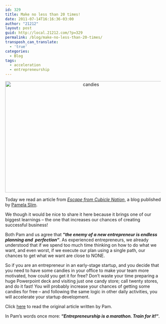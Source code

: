 ```yaml
---
id: 329
title: Make no less than 20 times!
date: 2011-07-14T16:16:36-03:00
author: "21212"
layout: post
guid: http://local.21212.com/?p=329
permalink: /blog/make-no-less-than-20-times/
transposh_can_translate:
  - 'true'
categories:
  - Blog
tags:
  - acceleration
  - entrepreneurship
---
```

<p style="text-align: center">
  <img class="aligncenter size-full wp-image-334" src="{{ site.url }}/assets/wp-content/uploads/2011/07/663433_35712445-e1310670711669.jpg" alt="candies" width="540" height="359" srcset="{{ site.url }}/assets/wp-content/uploads/2011/07/663433_35712445-e1310670711669.jpg 540w, {{ site.url }}/assets/wp-content/uploads/2011/07/663433_35712445-e1310670711669-300x199.jpg 300w" sizes="(max-width: 540px) 100vw, 540px" />
</p>

Today we read an article from _<a title="Escape from Cubicle Nation" href="http://www.escapefromcubiclenation.com/" target="_blank">Escape from Cubicle Nation</a>_, a blog published by <a title="About Pamela Slim" href="http://www.escapefromcubiclenation.com/about-pam/" target="_blank">Pamela Slim</a>.

We though it would be nice to share it here because it brings one of our biggest learnings &#8211; the one that increases our chances of creating successful business!

<!--more ..want to learn more? Read now!-->

Both Pam and us agree that **&#8220;_the enemy of a new entrepreneur is endless planning and  perfection_&#8220;**. As experienced entrepreneurs, we already understood that if we spend too much time thinking on how to do what we want, and even worst, if we execute our plan using a single path, our chances to get what we want are close to NONE.

So if you are an entrepreneur in an early-stage startup, and you decide that you need to have some candies in your office to make your team more motivated, how could you get it for free? Don&#8217;t waste your time preparing a huge Powerpoint deck and visiting just one candy store; call twenty stores, and do it fast! You will probably increase your chances of getting some candies for free &#8211; and following the same logic in other daily activities, you will accelerate your startup development.

Click <a title="The 20X Rule" href="http://www.escapefromcubiclenation.com/2011/07/13/the-20x-rule/" target="_blank">here</a> to read the original article written by Pam.

In Pam&#8217;s words once more: **&#8220;_Entrepreneurship is a marathon. Train for it!_&#8220;**.
